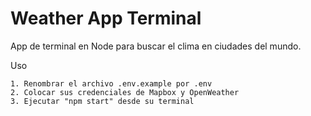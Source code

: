 # Weather App Terminal

App de terminal en Node para buscar el clima en ciudades del mundo.

Uso
```text
1. Renombrar el archivo .env.example por .env
2. Colocar sus credenciales de Mapbox y OpenWeather
3. Ejecutar "npm start" desde su terminal
```
